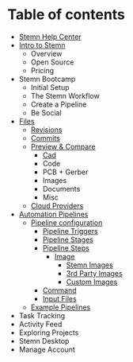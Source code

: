 # Table of contents

* [Stemn Help Center](README.md)
* [Intro to Stemn](intro-to-stemn/README.md)
  * Overview
  * Open Source
  * Pricing
* Stemn Bootcamp
  * Initial Setup
  * The Stemn Workflow
  * Create a Pipeline
  * Be Social
* [Files](untitled/README.md)
  * [Revisions](untitled/file-revisions-and-commits.md)
  * [Commits](untitled/commits.md)
  * [Preview & Compare](untitled/file-previews/README.md)
    * [Cad](untitled/file-previews/cad.md)
    * Code
    * PCB + Gerber
    * Images
    * Documents
    * Misc
  * [Cloud Providers](untitled/cloud-providers.md)
* [Automation Pipelines](automation-pipelines/README.md)
  * [Pipeline configuration](automation-pipelines/configuration/README.md)
    * [Pipeline Triggers](automation-pipelines/configuration/triggers.md)
    * [Pipeline Stages](automation-pipelines/configuration/stages.md)
    * [Pipeline Steps](automation-pipelines/configuration/steps/README.md)
      * [Image](automation-pipelines/configuration/steps/images/README.md)
        * [Stemn Images](automation-pipelines/configuration/steps/images/stemn.md)
        * [3rd Party Images](automation-pipelines/configuration/steps/images/3rd-party.md)
        * [Custom Images](automation-pipelines/configuration/steps/images/custom.md)
    * [Command](automation-pipelines/configuration/commands.md)
    * [Input Files](automation-pipelines/configuration/input-files.md)
  * [Example Pipelines](automation-pipelines/advanced-examples.md)
* Task Tracking
* Activity Feed
* Exploring Projects
* Stemn Desktop
* Manage Account

